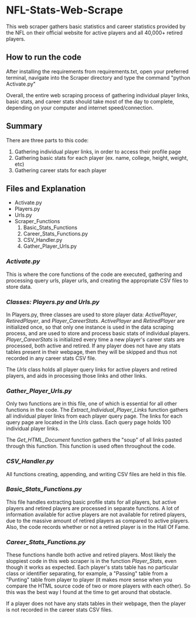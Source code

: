 # NFL-Stats-Web-Scrape
This web scraper gathers basic statistics and career statistics provided by the NFL on their official website for active players and all 40,000+ retired players.

## How to run the code
After installing the requirements from requirements.txt, open your preferred terminal, navigate into the Scraper directory and type the command "python Activate.py"

Overall, the entire web scraping process of gathering individual player links, basic stats, and career stats should take most of the day to complete, depending on your computer and internet speed/connection.  

## Summary
There are three parts to this code:

1. Gathering individual player links, in order to access their profile page
2. Gathering basic stats for each player (ex. name, college, height, weight, etc)
3. Gathering career stats for each player

## Files and Explanation
- Activate.py
- Players.py
- Urls.py
- Scraper_Functions
  1. Basic_Stats_Functions
  2. Career_Stats_Functions.py
  3. CSV_Handler.py
  4. Gather_Player_Urls.py

### <i>Activate.py</i>
This is where the core functions of the code are executed, gathering and processing query urls, player urls, and creating the appropriate CSV files to store data.

### <i>Classes: Players.py and Urls.py</i>
In Players.py, three classes are used to store player data: <i>ActivePlayer</i>, <i>RetiredPlayer</i>, and <i>Player_CareerStats</i>. <i>ActivePlayer</i> and <i>RetiredPlayer</i> are initialized once, so that only one instance is used in the data scraping process, and are used to store and process basic stats of individual players. <i>Player_CareerStats</i> is initialized every time a new player's career stats are processed, both active and retired. If any player does not have any stats tables present in their webpage, then they will be skipped and thus not recorded in any career stats CSV file.

The <i>Urls</i> class holds all player query links for active players and retired players, and aids in processing those links and other links.

### <i>Gather_Player_Urls.py</i>
Only two functions are in this file, one of which is essential for all other functions in the code. The <i>Extract_Individual_Player_Links</i> function gathers all individual player links from each player query page. The links for each query page are located in the <i>Urls</i> class. Each query page holds 100 individual player links.

The <i>Get_HTML_Document</i> function gathers the "soup" of all links pasted through this function. This function is used often throughout the code.

### <i>CSV_Handler.py</i>
All functions creating, appending, and writing CSV files are held in this file.

### <i>Basic_Stats_Functions.py</i>
This file handles extracting basic profile stats for all players, but active players and retired players are processed in separate functions. A lot of information available for active players are not available for retired players, due to the massive amount of retired players as compared to active players. Also, the code records whether or not a retired player is in the Hall Of Fame. 

### <i>Career_Stats_Functions.py</i>
These functions handle both active and retired players. Most likely the sloppiest code in this web scraper is in the function <i>Player_Stats</i>, even though it works as expected. Each player's stats table has no particular class or identifier separating, for example, a "Passing" table from a "Punting" table from player to player (it makes more sense when you compare the HTML source code of two or more players with each other). So this was the best way I found at the time to get around that obstacle.

If a player does not have any stats tables in their webpage, then the player is not recorded in the career stats CSV files.

